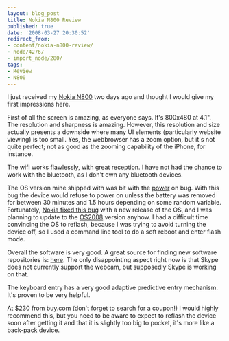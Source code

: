 ```yaml
---
layout: blog_post
title: Nokia N800 Review
published: true
date: '2008-03-27 20:30:52'
redirect_from:
- content/nokia-n800-review/
- node/4276/
- import_node/280/
tags:
- Review
- N800
---
```


I just received my [Nokia N800](http://www.nseries.com/products/n800/) two days ago and thought I would give my first impressions here. 

First of all the screen is amazing, as everyone says. It's 800x480 at 4.1". The resolution and sharpness is amazing. However, this resolution and size actually presents a downside where many UI elements (particularly website viewing) is too small. Yes, the webbrowser has a zoom option, but it's not quite perfect; not as good as the zooming capability of the iPhone, for instance. 

The wifi works flawlessly, with great reception. I have not had the chance to work with the bluetooth, as I don't own any bluetooth devices. 

The OS version mine shipped with was bit with the [power](http://www.internettablettalk.com/forums/showthread.php?t=8274) on bug. With this bug the device would refuse to power on unless the battery was removed for between 30 minutes and 1.5 hours depending on some random variable. Fortunately, [Nokia fixed this bug](https://bugs.maemo.org/show_bug.cgi?id=2673) with a new release of the OS, and I was planning to update to the [OS2008](http://europe.nokia.com/A4579470) version anyhow. I had a difficult time convincing the OS to reflash, because I was trying to avoid turning the device off, so I used a command line tool to do a soft reboot and enter flash mode.

Overall the software is very good. A great source for finding new software repositories is: [here](http://gronmayer.com/it/index.php?lang=en&system=maemo4). The only disappointing aspect right now is that Skype does not currently support the webcam, but supposedly Skype is working on that. 

The keyboard entry has a very good adaptive predictive entry mechanism. It's proven to be very helpful. 

At $230 from buy.com (don't forget to search for a coupon!) I would highly recommend this, but you need to be aware to expect to reflash the device soon after getting it and that it is slightly too big to pocket, it's more like a back-pack device.
